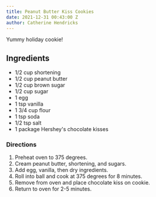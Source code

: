 ```yaml
---
title: Peanut Butter Kiss Cookies
date: 2021-12-31 00:43:00 Z
author: Catherine Hendricks
---
```


Yummy holiday cookie!

## Ingredients
* 1/2 cup shortening
* 1/2 cup peanut butter
* 1/2 cup brown sugar
* 1/2 cup sugar
* 1 egg
* 1 tsp vanilla
* 1 3/4 cup flour
* 1 tsp soda
* 1/2 tsp salt
* 1 package Hershey's chocolate kisses

### Directions
1. Preheat oven to 375 degrees.
2. Cream peanut butter, shortening, and sugars. 
3. Add egg, vanilla, then dry ingredients.
4. Roll into ball and cook at 375 degrees for 8 minutes.
5. Remove from oven and place chocolate kiss on cookie. 
6. Return to oven for 2-5 minutes. 

